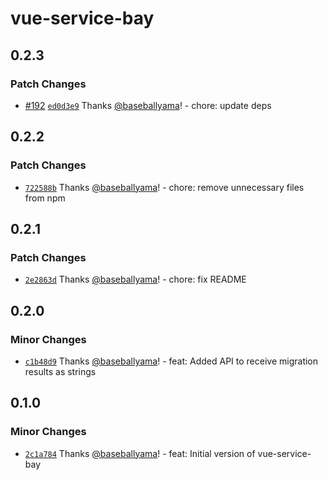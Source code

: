 # vue-service-bay

## 0.2.3

### Patch Changes

- [#192](https://github.com/flyle-io/vue-service-bay/pull/192) [`ed0d3e9`](https://github.com/flyle-io/vue-service-bay/commit/ed0d3e98bc173523a546dfad4b0eb84635b6d5f2) Thanks [@baseballyama](https://github.com/baseballyama)! - chore: update deps

## 0.2.2

### Patch Changes

- [`722588b`](https://github.com/flyle-io/vue-service-bay/commit/722588b084685ac05cf5cfefd04b63af1510e484) Thanks [@baseballyama](https://github.com/baseballyama)! - chore: remove unnecessary files from npm

## 0.2.1

### Patch Changes

- [`2e2863d`](https://github.com/flyle-io/vue-service-bay/commit/2e2863da4fef865ba36a122952a78d53b1453cda) Thanks [@baseballyama](https://github.com/baseballyama)! - chore: fix README

## 0.2.0

### Minor Changes

- [`c1b48d9`](https://github.com/flyle-io/vue-service-bay/commit/c1b48d9c8a167b0f3131ad37b10ee7d1e36a5160) Thanks [@baseballyama](https://github.com/baseballyama)! - feat: Added API to receive migration results as strings

## 0.1.0

### Minor Changes

- [`2c1a784`](https://github.com/flyle-io/vue-service-bay/commit/2c1a784407e2fbd10380053ceccf8ff66e34f151) Thanks [@baseballyama](https://github.com/baseballyama)! - feat: Initial version of vue-service-bay
